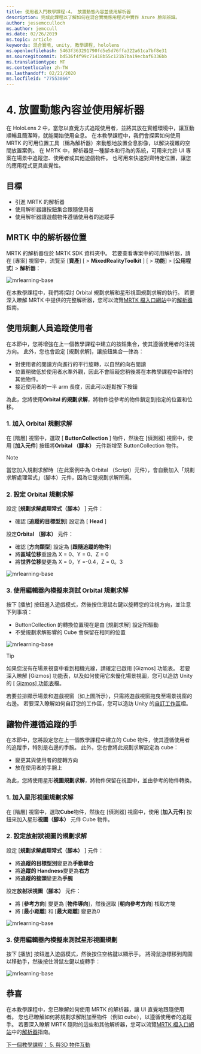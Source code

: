 ```yaml
---
title: 使用者入門教學課程-4。 放置動態內容並使用解析器
description: 完成此課程以了解如何在混合實境應用程式中實作 Azure 臉部辨識。
author: jessemcculloch
ms.author: jemccull
ms.date: 02/26/2019
ms.topic: article
keywords: 混合實境, unity, 教學課程, hololens
ms.openlocfilehash: 5463f363291790fd5e5d76ffa322a61ca7bf8e31
ms.sourcegitcommit: bd536f4f99c71418b55c121b7ba19ecbaf6336bb
ms.translationtype: MT
ms.contentlocale: zh-TW
ms.lasthandoff: 02/21/2020
ms.locfileid: "77553866"
---
```

# <a name="4-placing-dynamic-content-and-using-solvers"></a>4. 放置動態內容並使用解析器
<!-- Consider renaming to 'Placing dynamic content using Solvers' -->

在 HoloLens 2 中，當您以直覺方式追蹤使用者，並將其放在實體環境中，讓互動順暢且簡潔時，就能開始使用全息。 在本教學課程中，我們會探索如何使用 MRTK 的可用位置工具（稱為解析器）來動態地放置全息影像，以解決複雜的空間放置案例。 在 MRTK 中，解析器是一種腳本和行為的系統，可用來允許 UI 專案在場景中追蹤您、使用者或其他遊戲物件。 也可用來快速對齊特定位置，讓您的應用程式更具直覺性。

## <a name="objectives"></a>目標

* 引進 MRTK 的解析器
* 使用解析器讓按鈕集合跟隨使用者
* 使用解析器讓遊戲物件遵循使用者的追蹤手

## <a name="location-of-solvers-in-the-mrtk"></a>MRTK 中的解析器位置

 MRTK 的解析器位於 MRTK SDK 資料夾中。 若要查看專案中的可用解析器，請在 [專案] 視窗中，流覽至 [**資產**] [ > **MixedRealityToolkit** ] [ > **功能**] > [**公用程式**] > **解析器**：

![mrlearning-base](images/mrlearning-base/tutorial3-section1-step1-1.png)

在本教學課程中，我們將探討 Orbital 規劃求解和星形視圖規劃求解的執行。 若要深入瞭解 MRTK 中提供的完整解析器，您可以流覽[MRTK 檔入口網站](https://microsoft.github.io/MixedRealityToolkit-Unity/README.html)中的[解析器](https://microsoft.github.io/MixedRealityToolkit-Unity/Documentation/README_Solver.html)指南。

## <a name="use-a-solver-to-follow-the-user"></a>使用規劃人員追蹤使用者
<!-- Consider renaming to 'Use a Solver to have an object follow the user' -->

在本節中，您將增強在上一個教學課程中建立的按鈕集合，使其遵循使用者的注視方向。 此外，您也會設定 [規劃求解]，讓按鈕集合一律為：

* 對使用者的閱讀方向進行的平行旋轉，以自然的向右閱讀
* 位置稍微低於使用者水準外觀，因此不會阻礙您稍後將在本教學課程中新增的其他物件。
* 接近使用者的一半 arm 長度，因此可以輕鬆按下按鈕

為此，您將使用**Orbital 的規劃求解**，將物件從參考的物件鎖定到指定的位置和位移。

### <a name="1-add-the-orbital-solver"></a>1. 加入 Orbital 規劃求解

在 [階層] 視窗中，選取 [ **ButtonCollection** ] 物件，然後在 [偵測器] 視窗中，使用 [**加入元件**] 按鈕將**Orbital （腳本）** 元件新增至 ButtonCollection 物件。

> [!NOTE]
> 當您加入規劃求解時（在此案例中為 Orbital （Script）元件），會自動加入「規劃求解處理常式」（腳本）元件，因為它是規劃求解所需。

### <a name="2-configure-the-orbital-solver"></a>2. 設定 Orbital 規劃求解

設定 [**規劃求解處理常式（腳本）** ] 元件：

* 確認 [**追蹤的目標型別**] 設定為 [ **Head** ]

設定**Orbital （腳本）** 元件：

* 確認 [**方向類型**] 設定為 [**跟隨追蹤的物件**]
* 將**區域位移**重設為 X = 0、Y = 0、Z = 0
* 將**世界位移**變更為 X = 0，Y =-0.4，Z = 0。3

![mrlearning-base](images/mrlearning-base/tutorial3-section2-step2-1.png)

### <a name="3-test-the-orbital-solver-using-the-in-editor-simulation"></a>3. 使用編輯器內模擬來測試 Orbital 規劃求解

按下 [播放] 按鈕進入遊戲模式，然後按住滑鼠右鍵以旋轉您的注視方向，並注意下列事項：

* ButtonCollection 的轉換位置現在是由 [規劃求解] 設定所驅動
* 不受規劃求解影響的 Cube 會保留在相同的位置

![mrlearning-base](images/mrlearning-base/tutorial3-section2-step3-1.png)

> [!TIP]
> 如果您沒有在場景視窗中看到相機光線，請確定已啟用 [Gizmos] 功能表。 若要深入瞭解 [Gizmos] 功能表，以及如何使用它來優化場景視圖，您可以造訪 Unity 的 [ <a href="https://docs.unity3d.com/Manual/GizmosMenu.html" target="_blank">Gizmos] 功能表</a>檔。
>
> 若要並排顯示場景和遊戲視窗（如上圖所示），只需將遊戲視窗拖曳至場景視窗的右邊。 若要深入瞭解如何自訂您的工作區，您可以造訪 Unity 的<a href="https://docs.unity3d.com/Manual/CustomizingYourWorkspace.html" target="_blank">自訂工作區</a>檔。

## <a name="enabling-objects-to-follow-tracked-hands"></a>讓物件遵循追蹤的手

在本節中，您將設定您在上一個教學課程中建立的 Cube 物件，使其遵循使用者的追蹤手，特別是右邊的手腕。 此外，您也會將此規劃求解設定為 cube：

* 變更其與使用者的旋轉方向
* 放在使用者的手腕上

為此，您將使用星形**視圖規劃求解**，將物件保留在視圖中，並由參考的物件轉換。

### <a name="1-add-the-radial-view-solver"></a>1. 加入星形視圖規劃求解

在 [階層] 視窗中，選取**Cube**物件，然後在 [偵測器] 視窗中，使用 [**加入元件**] 按鈕來加入星形**視圖（腳本）** 元件 Cube 物件。

### <a name="2-configure-the-radial-view-solver"></a>2. 設定放射狀視圖的規劃求解

設定 [**規劃求解處理常式（腳本）** ] 元件：

* 將**追蹤的目標型別**變更為**手動聯合**
* 將**追蹤的 Handness**變更為**右方**
* 將**追蹤的接頭**變更為**手腕**

設定**放射狀視圖（腳本）** 元件：

* 將 [**參考方向**] 變更為 [**物件導向**]，然後選取 [**朝向參考方向**] 核取方塊
* 將 [**最小距離**] 和 [**最大距離**] 變更為0

![mrlearning-base](images/mrlearning-base/tutorial3-section3-step2-1.png)

### <a name="3-test-the-radial-view-solver-using-the-in-editor-simulation"></a>3. 使用編輯器內模擬來測試星形視圖規劃

按下 [播放] 按鈕進入遊戲模式，然後按住空格鍵以顯示手。 將滑鼠游標移到周圍以移動手，然後按住滑鼠左鍵以旋轉手：

![mrlearning-base](images/mrlearning-base/tutorial3-section3-step3-1.png)

## <a name="congratulations"></a>恭喜

在本教學課程中，您已瞭解如何使用 MRTK 的解析器，讓 UI 直覺地跟隨使用者。 您也已瞭解如何將規劃求解附加至物件（例如 cube），以遵循使用者的追蹤手。 若要深入瞭解 MRTK 隨附的這些和其他解析器，您可以流覽[MRTK 檔入口網站](https://microsoft.github.io/MixedRealityToolkit-Unity/README.html)中的[解析器](https://microsoft.github.io/MixedRealityToolkit-Unity/Documentation/README_Solver.html)指南。

[下一個教學課程： 5. 與3D 物件互動](mrlearning-base-ch4.md)

